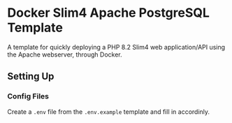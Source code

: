 Docker Slim4 Apache PostgreSQL Template
================================

A template for quickly deploying a PHP 8.2 Slim4 web application/API using the Apache webserver, through Docker.

## Setting Up

### Config Files
Create a `.env` file from the `.env.example` template and fill in accordinly.

